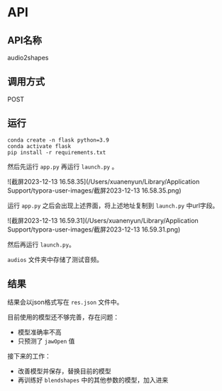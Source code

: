 # API

## API名称

audio2shapes

## 调用方式

POST

## 运行

```
conda create -n flask python=3.9
conda activate flask
pip install -r requirements.txt
```

然后先运行 `app.py` 再运行 `launch.py` 。

![截屏2023-12-13 16.58.35](/Users/xuanenyun/Library/Application Support/typora-user-images/截屏2023-12-13 16.58.35.png)

运行 `app.py` 之后会出现上述界面，将上述地址复制到 `launch.py` 中url字段。

![截屏2023-12-13 16.59.31](/Users/xuanenyun/Library/Application Support/typora-user-images/截屏2023-12-13 16.59.31.png)

然后再运行 `launch.py`。

`audios` 文件夹中存储了测试音频。

## 结果

结果会以json格式写在 `res.json` 文件中。

目前使用的模型还不够完善，存在问题：

* 模型准确率不高
* 只预测了 `jawOpen` 值

接下来的工作：

* 改善模型并保存，替换目前的模型
* 再训练好 `blendshapes` 中的其他参数的模型，加入进来